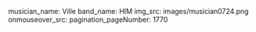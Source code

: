 musician_name: Ville
band_name: HIM
img_src: images/musician0724.png
onmouseover_src: 
pagination_pageNumber: 1770